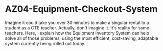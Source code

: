 # AZ04-Equipment-Checkout-System
Imagine it could take you over 30 minutes to make a singular rental to a student as a CTE teacher. Actually, don't imagine it. It's reality for some teachers. Here, I explain how the Equipment Inventory System can help solve all of those problems, using the most efficient, cost-saving, adaptable system currently being rolled out today.
